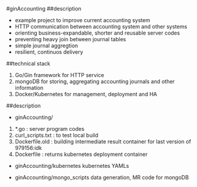 #ginAccounting
##description
  * example project to improve current accounting system
  * HTTP communication between accounting system and other systems
  * orienting business-expandable, shorter and reusable server codes
  * preventing heavy join between journal tables
  * simple journal aggregtion
  * resilient, continuos delivery
  
##technical stack
  1. Go/Gin framework for HTTP service
  2. mongoDB for storing, aggregating accounting journals and other information
  3. Docker/Kubernetes for management, deployment and HA
 
##description
  * ginAccounting/
   1. *.go : server program codes
   2. curl_scripts.txt : to test local build
   3. Dockerfile.old : building intermediate result container for last version of 979156:idk
   4. Dockerfile : returns kubernetes deployment container

  * ginAccounting/kubernetes
   kubernetes YAMLs
   
  * ginAccounting/mongo_scripts
   data generation, MR code for mongoDB
   
